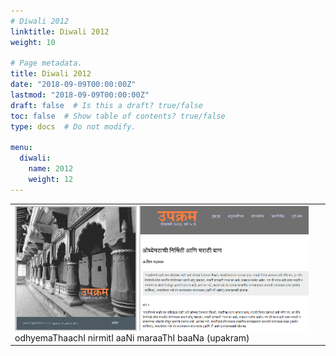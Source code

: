 ```yaml
---
# Diwali 2012
linktitle: Diwali 2012
weight: 10

# Page metadata.
title: Diwali 2012
date: "2018-09-09T00:00:00Z"
lastmod: "2018-09-09T00:00:00Z"
draft: false  # Is this a draft? true/false
toc: false  # Show table of contents? true/false
type: docs  # Do not modify.

menu:
  diwali:
    name: 2012
    weight: 12
---
```


<TABLE>
<TR><TD>
<IMG HEIGHT=200 SRC=images/upakram_2012diwali_cover.png>
<IMG HEIGHT=200 SRC=images/upakram_2012diwali_title.png>
odhyemaThaachI nirmitI aaNi maraaThI baaNa (upakram)
</TD></TR>
</TABLE>